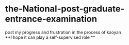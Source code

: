 # the-National-post-graduate-entrance-examination
post my progress and frustration in the process of kaoyan      
**I hope it can play a self-supervised role **
